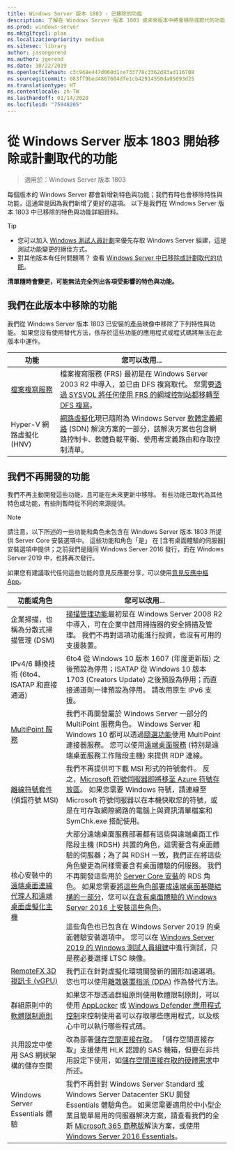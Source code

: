 ```yaml
---
title: Windows Server 版本 1803 - 已移除的功能
description: 了解在 Windows Server 版本 1803 或未來版本中將會移除或取代的功能
ms.prod: windows-server
ms.mktglfcycl: plan
ms.localizationpriority: medium
ms.sitesec: library
author: jasongerend
ms.author: jgerend
ms.date: 10/22/2019
ms.openlocfilehash: c3c948e447d060d1ce733778c3362d83ad116708
ms.sourcegitcommit: 083ff9bed4867604dfe1cb42914550da05093d25
ms.translationtype: HT
ms.contentlocale: zh-TW
ms.lasthandoff: 01/14/2020
ms.locfileid: "75948205"
---
```

# <a name="features-removed-or-planned-for-replacement-starting-with-windows-server-version-1803"></a>從 Windows Server 版本 1803 開始移除或計劃取代的功能

> 適用於：Windows Server 版本 1803

每個版本的 Windows Server 都會新增新特色與功能；我們有時也會移除特性與功能，這通常是因為我們新增了更好的選項。 以下是我們在 Windows Server 版本 1803 中已移除的特色與功能詳細資料。   

> [!TIP]
> - 您可以加入 [Windows 測試人員計劃](https://insider.windows.com)來優先存取 Windows Server 組建，這是測試功能變更的絕佳方式。
> - 對其他版本有任何問題嗎？ 查看 [Windows Server 中已移除或計劃取代的功能](../get-started-19/removed-features.md)。

**清單隨時會變更，可能無法完全列出各項受影響的特色與功能。** 

## <a name="features-we-removed-in-this-release"></a>我們在此版本中移除的功能

我們從 Windows Server 版本 1803 已安裝的產品映像中移除了下列特性與功能。 如果您沒有使用替代方法，依存於這些功能的應用程式或程式碼將無法在此版本中運作。   

| 功能    | 您可以改用... |
| ----------- | -------------------- |
| [檔案複寫服務](https://support.microsoft.com/help/4025991/windows-server-version-1709-no-longer-supports-frs)|檔案複寫服務 (FRS) 最初是在 Windows Server 2003 R2 中導入，並已由 DFS 複寫取代。 您需要[透過 SYSVOL 將任何使用 FRS 的網域控制站都移轉至 DFS 複寫](https://blogs.technet.microsoft.com/filecab/2014/06/25/streamlined-migration-of-frs-to-dfsr-sysvol/)。 |
| Hyper-V 網路虛擬化 (HNV)|[網路虛擬化](../networking/sdn/technologies/hyper-v-network-virtualization/whats-new-hyperv-network-virtualization-windows-server.md)現已隨附為 Windows Server [軟體定義網路](../networking/sdn/software-defined-networking.md) (SDN) 解決方案的一部分，該解決方案也包含網路控制卡、軟體負載平衡、使用者定義路由和存取控制清單。 |

## <a name="features-were-no-longer-developing"></a>我們不再開發的功能

我們不再主動開發這些功能，且可能在未來更新中移除。 有些功能已取代為其他特色或功能，有些則暫時從不同的來源提供。 

>[!NOTE]
> 請注意，以下所述的一些功能和角色未包含在 Windows Server 版本 1803 所提供 Server Core 安裝選項中。 這些功能和角色「是」  在 [含有桌面體驗的伺服器] 安裝選項中提供；之前我們是隨同 Windows Server 2016 發行，而在 Windows Server 2019 中，也將再次發行。

如果您有建議取代任何這些功能的意見反應要分享，可以使用[意見反應中樞 App](https://support.microsoft.com/help/4021566/windows-10-send-feedback-to-microsoft-with-feedback-hub-app)。 

| 功能或角色    | 您可以改用... |
| ----------- | --------------------- |
| 企業掃描，也稱為分散式掃描管理 (DSM)|[掃描管理功能](https://docs.microsoft.com/previous-versions/windows/it-pro/windows-server-2008-R2-and-2008/dd759124\(v%3dws.11\))最初是在 Windows Server 2008 R2 中導入，可在企業中啟用掃描器的安全掃描及管理。 我們不再對這項功能進行投資，也沒有可用的支援裝置。 |
| IPv4/6 轉換技術 (6to4、ISATAP 和直接通道)|6to4 從 Windows 10 版本 1607 (年度更新版) 之後預設為停用；ISATAP 從 Windows 10 版本 1703 (Creators Update) 之後預設為停用；而直接通道則一律預設為停用。 請改用原生 IPv6 支援。 |
| [MultiPoint 服務](../remote/multipoint-services/multipoint-services.md)|我們不再開發屬於 Windows Server 一部分的 MultiPoint 服務角色。 Windows Server 和 Windows 10 都可以透過[隨選功能](https://docs.microsoft.com/windows-hardware/manufacture/desktop/features-on-demand-v2--capabilities)使用 MultiPoint 連接器服務。 您可以使用[遠端桌面服務](../remote/remote-desktop-services/welcome-to-rds.md) (特別是遠端桌面服務工作階段主機) 來提供 RDP 連線。 |
| [離線符號套件](https://docs.microsoft.com/windows-hardware/drivers/debugger/debugger-download-symbols) (偵錯符號 MSI)|我們不再提供可下載 MSI 形式的符號套件。 反之，[Microsoft 符號伺服器即將移至 Azure 符號存放區](https://blogs.msdn.microsoft.com/windbg/2017/10/18/update-on-microsofts-symbol-server/)。 如果您需要 Windows 符號，請連線至 Microsoft 符號伺服器以在本機快取您的符號，或是在可存取網際網路的電腦上與資訊清單檔案和 SymChk.exe 搭配使用。 |
| 核心安裝中的[遠端桌面連線代理人和遠端桌面虛擬化主機](../remote/remote-desktop-services/desktop-hosting-service.md)|大部分遠端桌面服務部署都有這些與遠端桌面工作階段主機 (RDSH) 共置的角色，這需要含有桌面體驗的伺服器；為了與 RDSH 一致，我們正在將這些角色變更為同樣需要含有桌面體驗的伺服器。 我們不再開發這些用於 [Server Core 安裝](../administration/server-core/what-is-server-core.md)的 RDS 角色。 如果您需要[將這些角色部署成遠端桌面基礎結構的一部分](../remote/remote-desktop-services/rds-deploy-infrastructure.md)，您可以[在含有桌面體驗的 Windows Server 2016 上安裝這些角色](getting-started-with-server-with-desktop-experience.md)。 <br/><br/>這些角色也已包含在 Windows Server 2019 的桌面體驗安裝選項中。 您可以在 [Windows Server 2019 的 Windows 測試人員組建](https://docs.microsoft.com/windows-insider/at-work/)中進行測試，只是務必要選擇 LTSC 映像。 |
| [RemoteFX 3D 視訊卡 (vGPU)](../remote/remote-desktop-services/rds-remotefx-vgpu.md)|我們正在針對虛擬化環境開發新的圖形加速選項。 您也可以使用[離散裝置指派 (DDA)](../virtualization/hyper-v/plan/plan-for-deploying-devices-using-discrete-device-assignment.md) 作為替代方法。 |
| 群組原則中的[軟體限制原則](../identity/software-restriction-policies/software-restriction-policies.md)|如果您不想透過群組原則使用軟體限制原則，可以使用 [AppLocker](https://docs.microsoft.com/windows/security/threat-protection/applocker/applocker-overview) 或 [Windows Defender 應用程式控制](https://docs.microsoft.com/windows/security/threat-protection/windows-defender-application-control)來控制使用者可以存取哪些應用程式，以及核心中可以執行哪些程式碼。 |
| 共用設定中使用 SAS 網狀架構的儲存空間|改為部署[儲存空間直接存取](../storage/storage-spaces/storage-spaces-direct-overview.md)。 「儲存空間直接存取」支援使用 HLK 認證的 SAS 機箱，但要在非共用設定下使用，如[儲存空間直接存取的硬體需求](../storage/storage-spaces/storage-spaces-direct-hardware-requirements.md)中所述。 |
| Windows Server Essentials 體驗|我們不再針對 Windows Server Standard 或 Windows Server Datacenter SKU 開發 Essentials 體驗角色。 如果您需要適用於中小型企業且簡單易用的伺服器解決方案，請查看我們的全新 [Microsoft 365 商務版](https://www.microsoft.com/microsoft-365/business)解決方案，或使用 [Windows Server 2016 Essentials](https://docs.microsoft.com/windows-server-essentials/get-started/get-started)。 |

